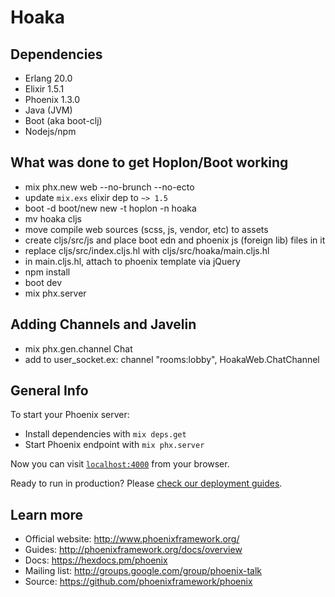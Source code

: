 # Hoaka

## Dependencies

  * Erlang 20.0
  * Elixir 1.5.1
  * Phoenix 1.3.0
  * Java (JVM)
  * Boot (aka boot-clj)
  * Nodejs/npm

## What was done to get Hoplon/Boot working

  * mix phx.new web --no-brunch --no-ecto
  * update `mix.exs` elixir dep to `~> 1.5`
  * boot -d boot/new new -t hoplon -n hoaka
  * mv hoaka cljs
  * move compile web sources (scss, js, vendor, etc) to assets
  * create cljs/src/js and place boot edn and phoenix js (foreign lib) files in it
  * replace cljs/src/index.cljs.hl with cljs/src/hoaka/main.cljs.hl
  * in main.cljs.hl, attach to phoenix template via jQuery
  * npm install
  * boot dev
  * mix phx.server

## Adding Channels and Javelin

  * mix phx.gen.channel Chat
  * add to user_socket.ex: channel "rooms:lobby", HoakaWeb.ChatChannel
  

## General Info

To start your Phoenix server:

  * Install dependencies with `mix deps.get`
  * Start Phoenix endpoint with `mix phx.server`

Now you can visit [`localhost:4000`](http://localhost:4000) from your browser.

Ready to run in production? Please [check our deployment guides](http://www.phoenixframework.org/docs/deployment).

## Learn more

  * Official website: http://www.phoenixframework.org/
  * Guides: http://phoenixframework.org/docs/overview
  * Docs: https://hexdocs.pm/phoenix
  * Mailing list: http://groups.google.com/group/phoenix-talk
  * Source: https://github.com/phoenixframework/phoenix
